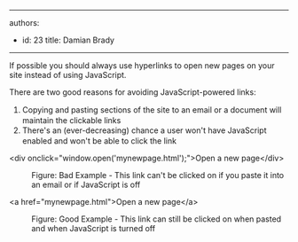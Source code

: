 

---
authors:
  - id: 23
    title: Damian Brady
---




<span class='intro'> If possible you should always use hyperlinks to open new pages on your site instead of using JavaScript.<br> </span>

<p>​There are two good&#160;reasons for avoiding JavaScript-powered links&#58;</p><ol><li><span style="line-height&#58;20px;">Copying and pasting sections of the site to an email or a document&#160;will maintain the clickable links<br></span></li><li><span style="line-height&#58;20px;">There's an (ever-decreasing) chance a user won't have JavaScript enabled and won't be able to click the link</span></li></ol><div><p class="ssw15-rteElement-CodeArea">&lt;div&#160;onclick=&quot;window.open('mynewpage.html');&quot;&gt;Open&#160;a&#160;new&#160;page&lt;/div&gt;​
</p><dd class="ssw15-rteElement-FigureBad">Figure&#58; Bad Example - This link can't be clicked on if you paste it into an email​ or if JavaScript is off</dd></div><div><p class="ssw15-rteElement-CodeArea">&lt;a&#160;href=&quot;mynewpage.html&quot;&gt;Open&#160;a&#160;new&#160;page&lt;/a&gt;
</p></div><dd class="ssw15-rteElement-FigureGood">Figure&#58; Good Example - This link can still&#160;be clicked on when pasted and when JavaScript is turned off​</dd>


